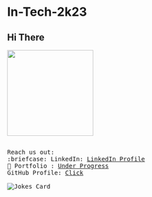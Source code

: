 # In-Tech-2k23
 </div>
<div>
<h2> Hi There </h2>
<img src="https://c.tenor.com/mw0Zuc8nL50AAAAC/garfield-waving.gif" height=200 >
</div>
 <div>
 <p>
  <samp>
  <br>
    Reach us out:<br>
      :briefcase: LinkedIn:  <a href="https://www.linkedin.com/company/cosmos-iitm/">LinkedIn Profile</a> <br>
      📱 Portfolio :  <a href="">Under Progress</a> <br>
   GitHub Profile: <a href="https://github.com/iitmtechsociety"> Click</a><br><br>
<img src="https://readme-jokes.vercel.app/api?theme=solidBlue" alt="Jokes Card" > <br>
</samp>
</p>
</div>
